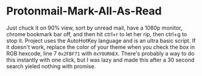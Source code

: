 # Protonmail-Mark-All-As-Read
Just chuck it on 90% view, sort by unread mail, have a 1080p monitor, chrome bookmark bar off, and then hit ctrl+r to let her rip, then ctrl+g to stop it.
Project uses the AutoHotKey language and is an ultra basic script.
If it doesn't work, replace the color of your theme when you check the box in RGB hexcode, line 7 `0x2FBF71` with `0xYOURHEX`.
There's probably a way to do this instantly with one click, but I was lazy and made this after a 30 second search yieled nothing with promise.
